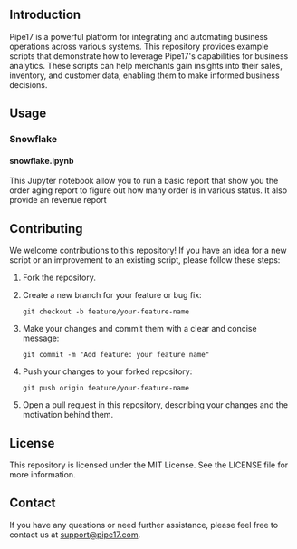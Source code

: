 
## Introduction
Pipe17 is a powerful platform for integrating and automating business operations across various systems. This repository provides example scripts that demonstrate how to leverage Pipe17's capabilities for business analytics. These scripts can help merchants gain insights into their sales, inventory, and customer data, enabling them to make informed business decisions.

## Usage

### Snowflake
#### snowflake.ipynb
This Jupyter notebook allow you to run a basic report that show you the order aging report to figure out how many order is in various status. It also provide an revenue report

## Contributing
We welcome contributions to this repository! If you have an idea for a new script or an improvement to an existing script, please follow these steps:

1. Fork the repository.

2. Create a new branch for your feature or bug fix:

    `git checkout -b feature/your-feature-name`

3. Make your changes and commit them with a clear and concise message:

    `git commit -m "Add feature: your feature name"`

4. Push your changes to your forked repository:

    `git push origin feature/your-feature-name`

5. Open a pull request in this repository, describing your changes and the motivation behind them.

## License
This repository is licensed under the MIT License. See the LICENSE file for more information.

## Contact
If you have any questions or need further assistance, please feel free to contact us at support@pipe17.com.